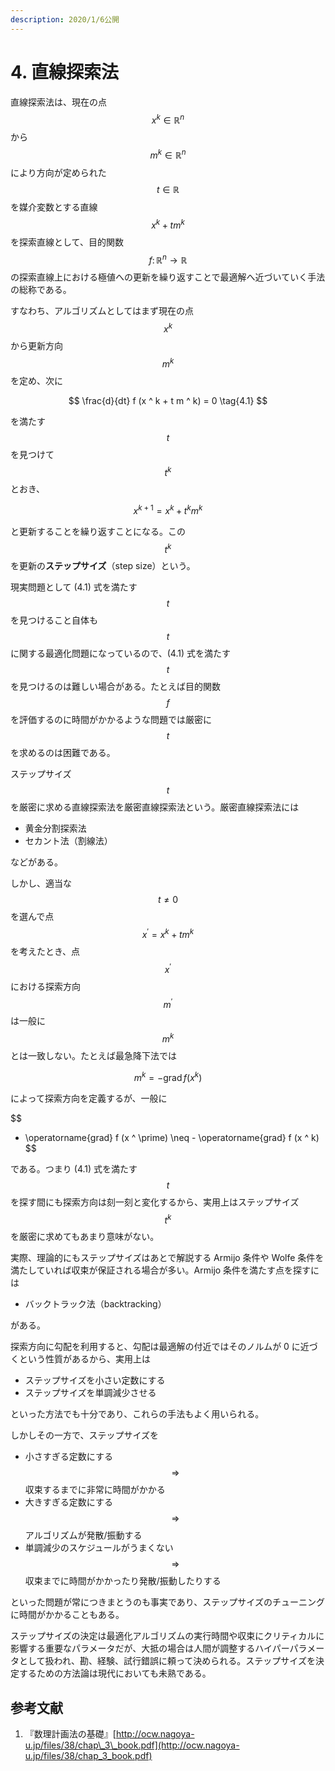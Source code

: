 ```yaml
---
description: 2020/1/6公開
---
```


# 4. 直線探索法

直線探索法は、現在の点$$x ^ k \in \mathbb{R} ^ n$$から$$m ^ k  \in \mathbb{R} ^ n$$により方向が定められた$$t \in \mathbb{R}$$を媒介変数とする直線$$x ^ k + t m ^ k$$を探索直線として、目的関数$$f \colon \mathbb{R} ^ n \to \mathbb{R}$$の探索直線上における極値への更新を繰り返すことで最適解へ近づいていく手法の総称である。

すなわち、アルゴリズムとしてはまず現在の点$$x ^ k$$から更新方向$$m ^ k$$を定め、次に

$$
\frac{d}{dt} f (x ^ k + t m ^ k) = 0 \tag{4.1}
$$

を満たす$$t$$を見つけて$$t ^ k$$とおき、

$$
x ^ {k+1} = x ^ k + t ^ k m ^ k
$$

と更新することを繰り返すことになる。この$$t ^ k$$を更新の**ステップサイズ**（step size）という。

現実問題として \(4.1\) 式を満たす$$t$$を見つけること自体も$$t$$に関する最適化問題になっているので、\(4.1\) 式を満たす$$t$$を見つけるのは難しい場合がある。たとえば目的関数$$f$$を評価するのに時間がかかるような問題では厳密に$$t$$を求めるのは困難である。

ステップサイズ$$t$$を厳密に求める直線探索法を厳密直線探索法という。厳密直線探索法には

* 黄金分割探索法
* セカント法（割線法）

などがある。

しかし、適当な$$t \neq 0 $$を選んで点$$x ^ \prime = x ^ k + t m ^ k$$を考えたとき、点$$x ^ \prime$$における探索方向$$m ^ \prime$$は一般に$$m ^ k$$とは一致しない。たとえば最急降下法では

$$
m ^ k = - \operatorname{grad} f(x ^ k)
$$

によって探索方向を定義するが、一般に

$$
- \operatorname{grad} f (x ^ \prime) \neq - \operatorname{grad} f (x ^ k)
$$

である。つまり \(4.1\) 式を満たす$$t$$を探す間にも探索方向は刻一刻と変化するから、実用上はステップサイズ$$t ^ k$$を厳密に求めてもあまり意味がない。

実際、理論的にもステップサイズはあとで解説する Armijo 条件や Wolfe 条件を満たしていれば収束が保証される場合が多い。Armijo 条件を満たす点を探すには

* バックトラック法（backtracking）

がある。

探索方向に勾配を利用すると、勾配は最適解の付近ではそのノルムが 0 に近づくという性質があるから、実用上は

* ステップサイズを小さい定数にする
* ステップサイズを単調減少させる

といった方法でも十分であり、これらの手法もよく用いられる。

しかしその一方で、ステップサイズを

* 小さすぎる定数にする$$\Rightarrow$$収束するまでに非常に時間がかかる
* 大きすぎる定数にする$$\Rightarrow$$アルゴリズムが発散/振動する
* 単調減少のスケジュールがうまくない$$\Rightarrow$$収束までに時間がかかったり発散/振動したりする

といった問題が常につきまとうのも事実であり、ステップサイズのチューニングに時間がかかることもある。

ステップサイズの決定は最適化アルゴリズムの実行時間や収束にクリティカルに影響する重要なパラメータだが、大抵の場合は人間が調整するハイパーパラメータとして扱われ、勘、経験、試行錯誤に頼って決められる。ステップサイズを決定するための方法論は現代においても未熟である。

## 参考文献

1. 『数理計画法の基礎』[http://ocw.nagoya-u.jp/files/38/chap\_3\_book.pdf](http://ocw.nagoya-u.jp/files/38/chap_3_book.pdf)

